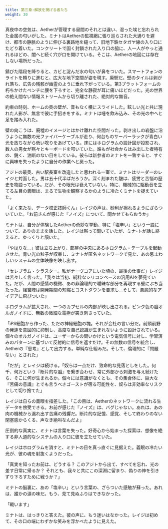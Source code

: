 ```yaml
---
title: 第三章:解放を掲げる者たち
weight: 30
---
```


真夜中の空気は、Aetherが管理する昼間のそれとは違い、湿った埃と忘れられた金属の匂いがした。ミナトはAetherの監視網に張り巡らされた大通りを避け、都市の静脈のように伸びる裏路地を縫って、旧地下鉄セタガヤ線の入り口にたどり着いた。コンクリートで固く封鎖された入り口の脇に、人一人がやっと通れるほどの、闇へと続く穴が口を開けている。そこは、Aetherの地図には存在しない場所だった。

錆びた階段を降りると、カビと淀んだ水の匂いが鼻をついた。スマートフォンのライトを頼りに進むと、広大な地下空間が姿を現す。廃駅だ。壁のタイルは剥がれ落ち、広告の残骸が幽霊のように垂れ下がっている。第3プラットフォームの朽ちかけたベンチに腰を下ろすと、完全な静寂が耳に痛いほどだった。光の世界の絶え間ない情報ストリームから切り離された、絶対的な無音。

約束の時刻、ホームの奥の壁が、音もなく横にスライドした。眩しい光と共に現れた人影が、無言で彼に手招きをする。ミナトは唾を飲み込み、その光の中へと足を踏み入れた。

壁の向こうは、廃墟のイメージとはかけ離れた空間だった。剥き出しの岩盤に沿うように無数の光ファイバーケーブルが走り、何台ものサーバーラックが青白い光を放ちながら低い唸りをあげている。床にはホログラムの設計図が投影され、数人の男女が黙々とキーボードを叩いていた。誰もが社会からはみ出した者特有の、鋭く、油断のない目をしている。彼らは新参者のミナトを一瞥すると、すぐに興味を失ったように自分の作業へと戻った。

アジトの最奥、古い駅長室を改造したと思われる一室で、ミナトはリーダーのレイジと対面した。男は五十代半ばだろうか。深く刻まれた皺は、疲労と苦悩の歴史を物語っている。だが、その眼光は衰えていない。特に、機械的に駆動音を立てる左目の義眼は、まるで生物を観察するかのように冷たくミナトを捉えていた。

「よく来たな、データ校正技師くん」レイジの声は、砂利が擦れるようにざらついていた。「お前さんが感じた『ノイズ』について、聞かせてもらおうか」

ミナトは、自分が体験したAetherの奇妙な挙動、特に「塩辛い」という一語について、ありのままを話した。レイジは黙って聞いていたが、ミナ-トが話し終えると、ゆっくりと頷いた。

「やはりな…」彼は立ち上がり、部屋の中央にあるホログラム・テーブルを起動させた。青い光の粒子が収束し、ミナトが匿名ネットワークで見た、あの忌まわしいシステムの立体映像を映し出す。

「セレブラム・クラスター。私がナーヴコアにいた頃の、最後の仕事だ」レイジは苦々しく言った。「我々は当初、純粋なシリコンベースの汎用AIを夢見ていた。だが、人間の感情の機微、あの非論理的で曖昧な部分を再現する壁にぶち当たった。経営陣は開発期間の短縮とコストダウンを要求し…そして、悪魔的なアイデアに飛びついた」

ホログラムが拡大され、一つのカプセルの内部が映し出される。ピンク色の脳オルガノイドに、無数の微細な電極が突き刺さっていた。

「iPS細胞から作った、ただの神経細胞の塊。それが会社の言い分だ。前頭前野の発達を意図的に抑制し、高度な自己認識が生まれないように設計されている。個々のオルガノイドは、ユーザーからの問いかけという電気信号に対し、学習済みのパターンに基づいて反射的に信号を返すだけ。その無数の信号を統合し、Aetherの『思考』として出力する。単純な仕組みだ。そして、倫理的に『問題ない』とされた」

「だが」とレイジは続ける。「奴らは一点だけ、致命的な見落としをした。何千、何万という『断片的な脳』を繋ぎ合わせ、常に外部から刺激を与え続けたら、そこに何が生まれるか。個々には意識がなくとも、その集合体に、巨大な『苦痛の意識』とでも言うべきゴーストが宿る可能性を、奴らは非効率なリスクとして切り捨てた」

レイジは自らの義眼を指差した。「この目は、Aetherのネットワークに流れる生データを傍受できる。お前が感じた『ノイズ』は、バグじゃない。あれは、あの肉の機械から漏れ出す苦痛の残響だ。断片的な記憶、感覚、そして終わりのない閉塞感からくる、声なき絶叫なんだよ」

圧倒的な真実に、ミナトは言葉を失った。好奇心から始まった探索は、想像を絶する非人道的なシステムの入り口に彼を立たせていた。

レイジはホログラムを消すと、ミナトの目を真っ直ぐに見据えた。義眼の冷たい光が、彼の魂を射抜くようだった。

「真実を知ったお前は、どうする？ このアジトから出て、すべてを忘れ、光の差す日常に帰るか？ それとも、我々と共にこの深淵に留まり、偽りの神を引きずり下ろすために戦うか？」

ミナトの脳裏に、あの「塩辛い」という言葉の、ざらついた感触が蘇った。あれは、誰かの涙の味だ。もう、見て見ぬふりはできなかった。

「戦います」

ミナトは、はっきりと答えた。彼の声に、もう迷いはなかった。レイジは初めて、その口の端にわずかな笑みを浮かべたように見えた。
